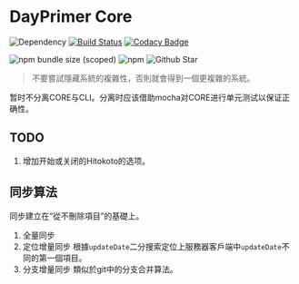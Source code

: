 # DayPrimer Core

![Dependency](https://img.shields.io/david/lightyears1998/day-primer-core)
[![Build Status](https://travis-ci.com/lightyears1998/day-primer-core.svg?branch=master)](https://travis-ci.com/lightyears1998/day-primer-core)
[![Codacy Badge](https://api.codacy.com/project/badge/Grade/11f4f72b02f146d6a5292898b34ff425)](https://www.codacy.com/manual/lightyears1998/day-primer-core?utm_source=github.com&amp;utm_medium=referral&amp;utm_content=lightyears1998/day-primer-core&amp;utm_campaign=Badge_Grade)

![npm bundle size (scoped)](https://img.shields.io/bundlephobia/min/@lightyears1998/day-primer-core)
![npm](https://img.shields.io/npm/dw/@lightyears1998/day-primer-core)
![Github Star](https://img.shields.io/github/stars/lightyears1998/day-primer-core)

> 不要嘗試隱藏系統的複雜性，否則就會得到一個更複雜的系統。

暂时不分离CORE与CLI。分离时应该借助mocha对CORE进行单元测试以保证正确性。

## TODO

1. 增加开始或关闭的Hitokoto的选项。

## 同步算法

同步建立在“從不刪除項目”的基礎上。

1. 全量同步
2. 定位增量同步 根據`updateDate`二分搜索定位上服務器客戶端中`updateDate`不同的第一個項目。
3. 分支增量同步 類似於git中的分支合并算法。
